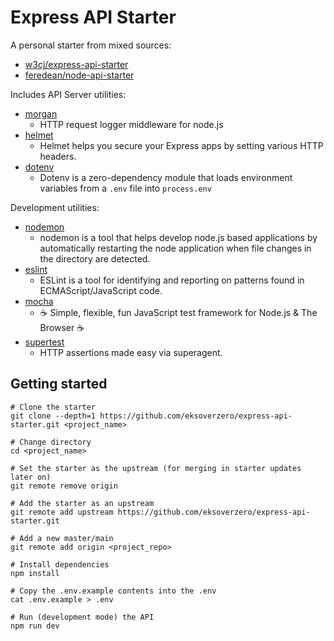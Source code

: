 # Express API Starter

A personal starter from mixed sources:

* [w3cj/express-api-starter](https://github.com/w3cj/express-api-starter)
* [feredean/node-api-starter](https://github.com/feredean/node-api-starter)

Includes API Server utilities:

* [morgan](https://www.npmjs.com/package/morgan)
  * HTTP request logger middleware for node.js
* [helmet](https://www.npmjs.com/package/helmet)
  * Helmet helps you secure your Express apps by setting various HTTP headers.
* [dotenv](https://www.npmjs.com/package/dotenv)
  * Dotenv is a zero-dependency module that loads environment variables from a `.env` file into `process.env`

Development utilities:

* [nodemon](https://www.npmjs.com/package/nodemon)
  * nodemon is a tool that helps develop node.js based applications by automatically restarting the node application when file changes in the directory are detected.
* [eslint](https://www.npmjs.com/package/eslint)
  * ESLint is a tool for identifying and reporting on patterns found in ECMAScript/JavaScript code.
* [mocha](https://www.npmjs.com/package/mocha)
  * ☕️ Simple, flexible, fun JavaScript test framework for Node.js & The Browser ☕️
* [supertest](https://www.npmjs.com/package/supertest)
  * HTTP assertions made easy via superagent.

## Getting started

```shell
# Clone the starter
git clone --depth=1 https://github.com/eksoverzero/express-api-starter.git <project_name>

# Change directory
cd <project_name>

# Set the starter as the upstream (for merging in starter updates later on)
git remote remove origin

# Add the starter as an upstream
git remote add upstream https://github.com/eksoverzero/express-api-starter.git

# Add a new master/main
git remote add origin <project_repo>

# Install dependencies
npm install

# Copy the .env.example contents into the .env
cat .env.example > .env

# Run (development mode) the API
npm run dev
```
